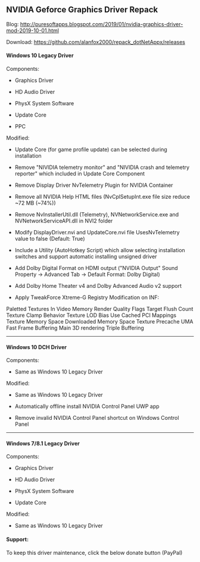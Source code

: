 ## NVIDIA Geforce Graphics Driver Repack

Blog: http://puresoftapps.blogspot.com/2019/01/nvidia-graphics-driver-mod-2019-10-01.html

Download: https://github.com/alanfox2000/repack_dotNetAppx/releases


#### Windows 10 Legacy Driver

Components:

- Graphics Driver

- HD Audio Driver

- PhysX System Software

- Update Core

- PPC

Modified:

- Update Core (for game profile update) can be selected during installation

- Remove "NIVIDIA telemetry monitor" and "NIVIDIA crash and telemetry reporter" which included in Update Core Component

- Remove Display Driver NvTelemetry Plugin for NVIDIA Container

- Remove all NVIDIA Help HTML files (NvCplSetupInt.exe file size reduce ~72 MB (~74%))

- Remove NvInstallerUtil.dll (Telemetry), NVNetworkService.exe and NVNetworkServiceAPI.dll in NVI2 folder

- Modify DisplayDriver.nvi and UpdateCore.nvi file UsesNvTelemetry value to false (Default: True)

- Include a Utility (AutoHotkey Script) which allow selecting installation switches and support automatic installing unsigned driver

- Add Dolby Digital Format on HDMI output ("NVIDIA Output" Sound Property -> Advanced Tab -> Default Format: Dolby Digital)

- Add Dolby Home Theater v4 and Dolby Advanced Audio v2 support 

- Apply TweakForce Xtreme-G Registry Modification on INF:

Paletted Textures In Video Memory 
Render Quality Flags 
Target Flush Count 
Texture Clamp Behavior 
Texture LOD Bias 
Use Cached PCI Mappings 
Texture Memory Space 
Downloaded Memory Space 
Texture Precache 
UMA Fast Frame Buffering 
Main 3D rendering 
Triple Buffering


---------------------------------------------------------

#### Windows 10 DCH Driver

Components:

- Same as Windows 10 Legacy Driver

Modified:

- Same as Windows 10 Legacy Driver

- Automatically offline install NVIDIA Control Panel UWP app

- Remove invalid NVIDIA Control Panel shortcut on Windows Control Panel



---------------------------------------------------------

#### Windows 7/8.1 Legacy Driver

Components:

- Graphics Driver

- HD Audio Driver

- PhysX System Software

- Update Core

Modified:

- Same as Windows 10 Legacy Driver



#### Support:

To keep this driver maintenance, click the below donate button (PayPal)

